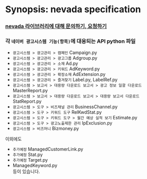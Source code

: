 # Synopsis: nevada specification

### [nevada 라이브러리에 대해 문의하기, 요청하기](https://github.com/taegyumin/python_nevada/issues) <br>

### 각 `네이버 광고시스템 기능(항목)`에 대응되는 API python 파일

- `광고시스템 > 광고관리 > 캠페인` Campaign.py <br>
- `광고시스템 > 광고관리 > 광고그룹` Adgroup.py <br>
- `광고시스템 > 광고관리 > 소재` Ad.py <br>
- `광고시스템 > 광고관리 > 키워드` AdKeyword.py <br>
- `광고시스템 > 광고관리 > 확장소재` AdExtension.py <br>
- `광고시스템 > 광고관리 > 즐겨찾기` Label.py, LabelRef.py <br>
- `광고시스템 > 보고서 > 대용량 다운로드 보고서 > 광고 정보 일괄 다운로드` MasterReport.py <br>
- `광고시스템 > 보고서 > 대용량 다운로드 보고서 > 대용량 보고서 다운로드` StatReport.py <br>
- `광고시스템 > 도구 > 비즈채널 관리` BusinessChannel.py <br>
- `광고시스템 > 도구 > 키워드 도구` RelKwdStat.py <br>
- `광고시스템 > 도구 > 키워드 도구 > 월간 예상 실적 보기` Estimate.py
- `광고시스템 > 도구 > 광고노출제한 관리` IpExclusion.py
- `광고시스템 > 비즈머니` Bizmoney.py <br>

이외에도 <br>
-  `추가예정` ManagedCustomerLink.py <br>
- `추가예정` Stat.py <br>
- `추가예정` Target.py <br>
- ManagedKeyword.py <br>
등이 있습니다.
